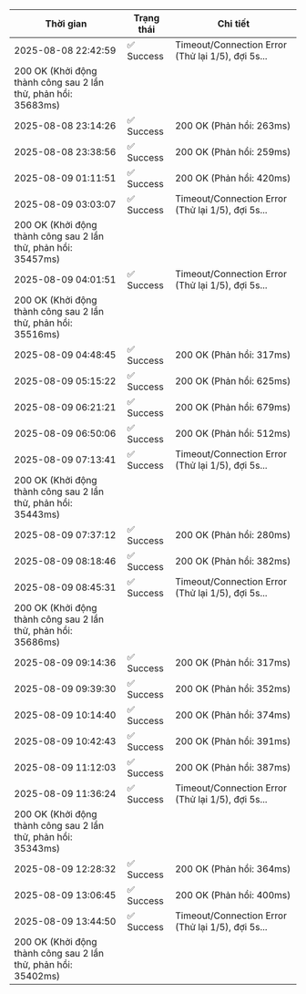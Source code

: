 | Thời gian | Trạng thái | Chi tiết |
|---|---|---|
| 2025-08-08 22:42:59 | ✅ Success | Timeout/Connection Error (Thử lại 1/5), đợi 5s...
200 OK (Khởi động thành công sau 2 lần thử, phản hồi: 35683ms) |
| 2025-08-08 23:14:26 | ✅ Success | 200 OK (Phản hồi: 263ms) |
| 2025-08-08 23:38:56 | ✅ Success | 200 OK (Phản hồi: 259ms) |
| 2025-08-09 01:11:51 | ✅ Success | 200 OK (Phản hồi: 420ms) |
| 2025-08-09 03:03:07 | ✅ Success | Timeout/Connection Error (Thử lại 1/5), đợi 5s...
200 OK (Khởi động thành công sau 2 lần thử, phản hồi: 35457ms) |
| 2025-08-09 04:01:51 | ✅ Success | Timeout/Connection Error (Thử lại 1/5), đợi 5s...
200 OK (Khởi động thành công sau 2 lần thử, phản hồi: 35516ms) |
| 2025-08-09 04:48:45 | ✅ Success | 200 OK (Phản hồi: 317ms) |
| 2025-08-09 05:15:22 | ✅ Success | 200 OK (Phản hồi: 625ms) |
| 2025-08-09 06:21:21 | ✅ Success | 200 OK (Phản hồi: 679ms) |
| 2025-08-09 06:50:06 | ✅ Success | 200 OK (Phản hồi: 512ms) |
| 2025-08-09 07:13:41 | ✅ Success | Timeout/Connection Error (Thử lại 1/5), đợi 5s...
200 OK (Khởi động thành công sau 2 lần thử, phản hồi: 35443ms) |
| 2025-08-09 07:37:12 | ✅ Success | 200 OK (Phản hồi: 280ms) |
| 2025-08-09 08:18:46 | ✅ Success | 200 OK (Phản hồi: 382ms) |
| 2025-08-09 08:45:31 | ✅ Success | Timeout/Connection Error (Thử lại 1/5), đợi 5s...
200 OK (Khởi động thành công sau 2 lần thử, phản hồi: 35686ms) |
| 2025-08-09 09:14:36 | ✅ Success | 200 OK (Phản hồi: 317ms) |
| 2025-08-09 09:39:30 | ✅ Success | 200 OK (Phản hồi: 352ms) |
| 2025-08-09 10:14:40 | ✅ Success | 200 OK (Phản hồi: 374ms) |
| 2025-08-09 10:42:43 | ✅ Success | 200 OK (Phản hồi: 391ms) |
| 2025-08-09 11:12:03 | ✅ Success | 200 OK (Phản hồi: 387ms) |
| 2025-08-09 11:36:24 | ✅ Success | Timeout/Connection Error (Thử lại 1/5), đợi 5s...
200 OK (Khởi động thành công sau 2 lần thử, phản hồi: 35343ms) |
| 2025-08-09 12:28:32 | ✅ Success | 200 OK (Phản hồi: 364ms) |
| 2025-08-09 13:06:45 | ✅ Success | 200 OK (Phản hồi: 400ms) |
| 2025-08-09 13:44:50 | ✅ Success | Timeout/Connection Error (Thử lại 1/5), đợi 5s...
200 OK (Khởi động thành công sau 2 lần thử, phản hồi: 35402ms) |
